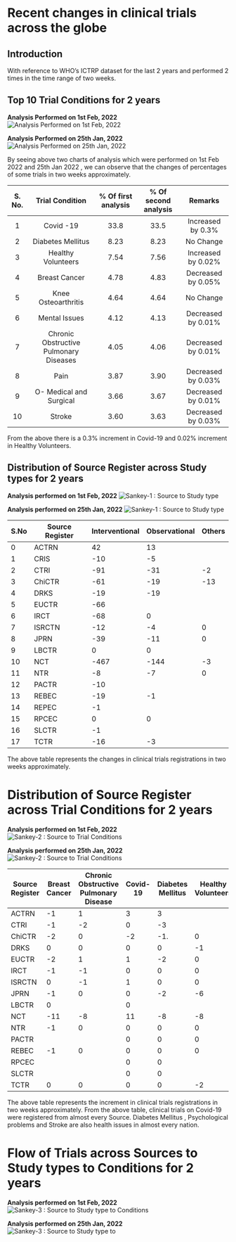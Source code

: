 # Recent changes in clinical trials across the globe



## Introduction
With reference to WHO’s ICTRP dataset for the last 2 years and performed 2 times in the time range of two weeks.

## Top 10 Trial Conditions for 2 years


**Analysis Performed on 1st Feb, 2022**
![Analysis Performed on 1st Feb, 2022](https://github.com/balakrishnabadveli/knowledge_graphs/blob/main/Reports/Images/2022/Feb/Top%2010%20Trial%20Conditions%20Pie%20Chart%20Since%202%20Years_20220202_134613.png)

**Analysis Performed on 25th Jan, 2022**
![Analysis Performed on 25th Jan, 2022](https://github.com/balakrishnabadveli/knowledge_graphs/blob/main/Reports/Images/2022/Feb/Top%2010%20Trial%20Conditions%20Pie%20Chart%20Since%202%20Years_20220202_134615.png)


By seeing above two charts of analysis which were performed on 1st Feb 2022 and 25th Jan 2022 , we can observe that the changes of percentages of some trials in two weeks approximately.


| S. No. |             Trial Condition            | % Of first analysis | % Of second analysis |       Remarks      |
|:------:|:--------------------------------------:|:-------------------:|:--------------------:|:------------------:|
| 1      | Covid -19                              | 33.8                | 33.5                 | Increased by 0.3%  |
| 2      | Diabetes Mellitus                      | 8.23                | 8.23                 | No Change |
| 3      | Healthy Volunteers                     | 7.54                | 7.56                 | Increased by 0.02% |
| 4      | Breast Cancer                          | 4.78                | 4.83                 | Decreased by 0.05% |
| 5      | Knee Osteoarthritis                    | 4.64                | 4.64                 | No Change |
| 6      | Mental Issues                          | 4.12                | 4.13                 | Decreased by 0.01% |
| 7      | Chronic Obstructive Pulmonary Diseases | 4.05                | 4.06                 | Decreased by 0.01% |
| 8      | Pain                                   | 3.87                | 3.90                 | Decreased by 0.03% |
| 9      | O- Medical and Surgical                | 3.66                | 3.67                 | Decreased by 0.01% |
| 10     | Stroke                                 | 3.60                | 3.63                 | Decreased by 0.03% |

From the above there is a 0.3% increment in Covid-19 and 0.02% increment in Healthy Volunteers.


## Distribution of Source Register across Study types for 2 years

**Analysis performed on 1st Feb, 2022**
![Sankey-1 : Source to Study type](https://github.com/balakrishnabadveli/knowledge_graphs/blob/main/Reports/Images/2022/Feb/Distribution%20of%20Source%20Register%20across%20Study%20types_20220202_134617.png)


**Analysis performed on 25th Jan, 2022**
![Sankey-1 : Source to Study type](https://github.com/balakrishnabadveli/knowledge_graphs/blob/main/Reports/Images/2022/Feb/Distribution%20of%20Source%20Register%20across%20Study%20types_20220202_134619.png)

 | S.No |Source Register |Interventional |Observational |Others |
 |--- | --- | --- | --- | --- | 
 | 0 | ACTRN | 42 | 13 |  | 
 | 1 | CRIS | -10 | -5 |  | 
 | 2 | CTRI | -91 | -31 | -2 | 
 | 3 | ChiCTR | -61 | -19 | -13 | 
 | 4 | DRKS | -19 | -19 |  | 
 | 5 | EUCTR | -66 |  |  | 
 | 6 | IRCT | -68 | 0 |  | 
 | 7 | ISRCTN | -12 | -4 | 0 | 
 | 8 | JPRN | -39 | -11 | 0 | 
 | 9 | LBCTR | 0 | 0 |  | 
 | 10 | NCT | -467 | -144 | -3 | 
 | 11 | NTR | -8 | -7 | 0 | 
 | 12 | PACTR | -10 |  |  | 
 | 13 | REBEC | -19 | -1 |  | 
 | 14 | REPEC | -1 |  |  | 
 | 15 | RPCEC | 0 | 0 |  | 
 | 16 | SLCTR | -1 |  |  | 
 | 17 | TCTR | -16 | -3 |  | 

The above table represents the changes in clinical trials registrations in two weeks approximately.

# Distribution of Source Register across Trial Conditions for 2 years

**Analysis performed on 1st Feb, 2022**
![Sankey-2 : Source to Trial Conditions](https://github.com/balakrishnabadveli/knowledge_graphs/blob/main/Reports/Images/2022/Feb/Distribution%20of%20Source%20Register%20across%20Trial%20Conditions_20220202_134621.png)


**Analysis performed on 25th Jan, 2022**
![Sankey-2 : Source to Trial Conditions](https://github.com/balakrishnabadveli/knowledge_graphs/blob/main/Reports/Images/2022/Feb/Distribution%20of%20Source%20Register%20across%20Trial%20Conditions_20220202_134623.png)


| Source Register |Breast Cancer |Chronic Obstructive Pulmonary Disease |Covid-19 |Diabetes Mellitus |Healthy Volunteers |Knee Osteoarthritis |Mental Issues |O- Medical and Surgical |Pain |Stroke |
 |--- | --- | --- | --- | --- | --- | --- | --- | --- | --- | --- | 
 | ACTRN | -1 | 1 | 3 | 3 |  | 2 | 1 |  | 2| 1 | 
 | CTRI | -1| -2 | 0 | -3 |  | -1 |  | -7 | -1| 0 | 
 | ChiCTR | -2 | 0 | -2 | -1.| 0 | -1 | 0 |  | 0 | -2 | 
 | DRKS | 0 | 0 | 0 | 0 | -1 | 0 | 0 |  | 0 | 0 | 
 | EUCTR | -2 | 1 | 1 | -2 | 0 | 0 |  |  | 0 | 0 | 
 | IRCT | -1 | -1 | 0 | 0 | 0 | -1 | -2 |  | -3 | -1 | 
 | ISRCTN | 0 | -1 | 1 | 0 | 0 | -2 | 0 |  | -1 | 0 | 
 | JPRN | -1 | 0 | 0 | -2 | -6 | 0 | -1 |  | 0 | 0 | 
 | LBCTR | 0 |  | 0 |  |  |  | 0 |  |  |  | 
 | NCT | -11 | -8 | 11 | -8 | -8 | -4 | -6 |  | -12 | -9 | 
 | NTR | -1 | 0 | 0 | 0 | 0 | 0 | 0 |  | 0 | -1 | 
 | PACTR |  |  | 0 | 0 | 0 |  |  |  |  |  | 
 | REBEC | -1 | 0 | 0 | 0 | 0 | 0 | 0 |  | 0 | 0 | 
 | RPCEC |  |  | 0 | 0 |  |  | 0 |  |  |  | 
 | SLCTR |  |  | 0 | 0 |  |  | 0 |  |  | 0 | 
 | TCTR | 0 | 0 | 0 | 0 | -2 | 0 | 0 |  | 0 | 0 | 

The above table represents the increment in clinical trials registrations in two weeks approximately.
From the above table, clinical trials on Covid-19 were registered from almost every Source. Diabetes Mellitus , Psychological problems and Stroke are also health issues in almost every nation. 

# Flow of Trials across Sources to Study types to Conditions for 2 years

**Analysis performed on 1st Feb, 2022**
![Sankey-3 : Source to Study type to Conditions](https://github.com/balakrishnabadveli/knowledge_graphs/blob/main/Reports/Images/2022/Feb/Flow%20of%20Trials%20across%20Sources%20to%20Study%20types%20to%20Conditions_20220202_134624.png)


**Analysis performed on 25th Jan, 2022**
![Sankey-3 : Source to Study type to ](https://github.com/balakrishnabadveli/knowledge_graphs/blob/main/Reports/Images/2022/Feb/Flow%20of%20Trials%20across%20Sources%20to%20Study%20types%20to%20Conditions_20220202_134626.png)

